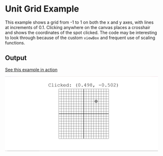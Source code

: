 # Unit Grid Example

This example shows a grid from -1 to 1 on both the x and y axes, with lines at increments of 0.1. Clicking anywhere on the canvas places a crosshair and shows the coordinates of the spot clicked. The code may be interesting to look through because of the custom `viewBox` and frequent use of scaling functions.

## Output

[See this example in action](https://smilack.github.io/purescript-gesso/examples/unit-grid/dist/)

![Unit grid example output](output.png)